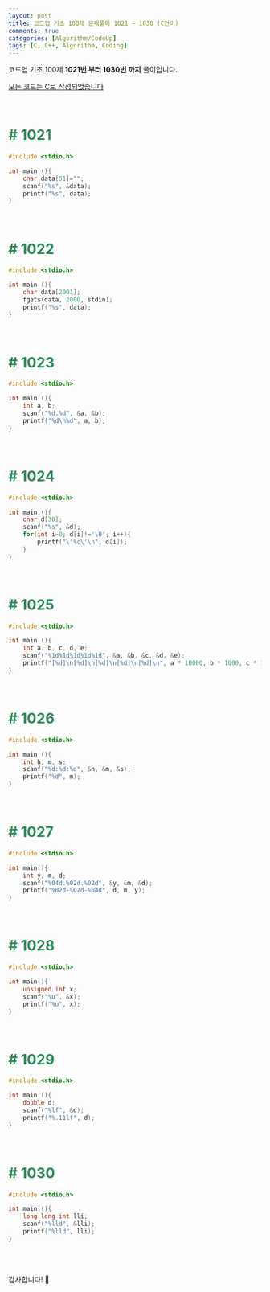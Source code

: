 ```yaml
---
layout: post
title: 코드업 기초 100제 문제풀이 1021 ~ 1030 (C언어)
comments: true
categories: [Algorithm/CodeUp]
tags: [C, C++, Algorithm, Coding]
---
```


코드업 기초 100제 **1021번 부터 1030번 까지** 풀이입니다.


<u>모든 코드는 C로 작성되었습니다</u>

<br>

# <span style="color:SeaGreen"> # 1021 </span>

``` c
#include <stdio.h>

int main (){
    char data[51]="";
    scanf("%s", &data);
    printf("%s", data);
}
```
<br>

# <span style="color:SeaGreen"> # 1022 </span>

``` c
#include <stdio.h>

int main (){
    char data[2001];
    fgets(data, 2000, stdin);
    printf("%s", data);
}
```

<br>


# <span style="color:SeaGreen"> # 1023 </span>

```c
#include <stdio.h>

int main (){
    int a, b;
    scanf("%d.%d", &a, &b);
    printf("%d\n%d", a, b);
}
```
<br>

# <span style="color:SeaGreen"> # 1024 </span>

```c
#include <stdio.h>

int main (){
    char d[30];
    scanf("%s", &d);
    for(int i=0; d[i]!='\0'; i++){
        printf("\'%c\'\n", d[i]);
    }
}
```
<br>

# <span style="color:SeaGreen"> # 1025 </span>

```c
#include <stdio.h>

int main (){
    int a, b, c, d, e;
    scanf("%1d%1d%1d%1d%1d", &a, &b, &c, &d, &e);
    printf("[%d]\n[%d]\n[%d]\n[%d]\n[%d]\n", a * 10000, b * 1000, c * 100, d * 10, e);    
}
```
<br>

# <span style="color:SeaGreen"> # 1026 </span>

```c
#include <stdio.h>

int main (){
    int h, m, s;
    scanf("%d:%d:%d", &h, &m, &s);
    printf("%d", m);
}
```
<br>

# <span style="color:SeaGreen"> # 1027 </span>

```c
#include <stdio.h>

int main(){
    int y, m, d;
    scanf("%04d.%02d.%02d", &y, &m, &d);
    printf("%02d-%02d-%04d", d, m, y);
}
```
<br>

# <span style="color:SeaGreen"> # 1028 </span>

```c
#include <stdio.h>

int main(){
    unsigned int x;
    scanf("%u", &x);
    printf("%u", x);
}
```
<br>

# <span style="color:SeaGreen"> # 1029 </span>

```c
#include <stdio.h>

int main (){
    double d;
    scanf("%lf", &d);
    printf("%.11lf", d);
}
```


<br>


# <span style="color:SeaGreen"> # 1030 </span>

```c
#include <stdio.h>

int main (){
    long long int lli;
    scanf("%lld", &lli);
    printf("%lld", lli);
}
```


<br><br>

감사합니다! 🙂
